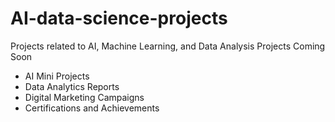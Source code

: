 # AI-data-science-projects
Projects related to AI, Machine Learning, and Data Analysis
Projects Coming Soon

- AI Mini Projects  
- Data Analytics Reports  
- Digital Marketing Campaigns  
- Certifications and Achievements